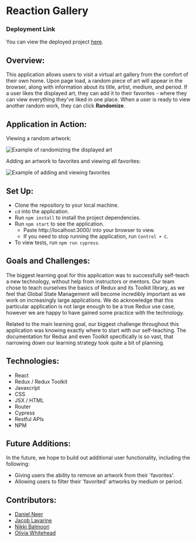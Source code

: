 # Reaction Gallery

### Deployment Link
You can view the deployed project [here]().

## Overview:
This application allows users to visit a virtual art gallery from the comfort of their own home. Upon page load, a random piece of art will appear in the browser, along with information about its title, artist, medium, and period. If a user likes the displayed art, they can add it to their favorites - where they can view everything they've liked in one place. When a user is ready to view another random work, they can click **Randomize**.

## Application in Action:

Viewing a random artwork:

![Example of randomizing the displayed art](https://media.giphy.com/media/S1JdIveZHK6MNDyh6t/giphy.gif)

Adding an artwork to favorites and viewing all favorites:

![Example of adding and viewing favorites](https://media.giphy.com/media/CPhea8rr2BcIJZYkKa/giphy.gif)


## Set Up:

- Clone the repository to your local machine.
- `cd` into the application.
- Run `npm install` to install the project dependencies.
- Run `npm start` to see the application.
  - Paste http://localhost:3000/ into your browser to view.
  - If you need to stop running the application, run `Control + C`.
- To view tests, run `npm run cypress`.

## Goals and Challenges:

The biggest learning goal for this application was to successfully self-teach a new technology, without help from instructors or mentors. Our team chose to teach ourselves the basics of Redux and its Toolkit library, as we feel that Global State Management will become incredibly important as we work on increasingly large applications. We do acknowledge that this particular application is not large enough to be a true Redux use case, however we are happy to have gained some practice with the technology.

Related to the main learning goal, our biggest challenge throughout this application was knowing exactly where to start with our self-teaching. The documentation for Redux and even Toolkit specifically is so vast, that narrowing down our learning strategy took quite a bit of planning.

## Technologies:

- React
- Redux / Redux Toolkit
- Javascript
- CSS
- JSX / HTML
- Router
- Cypress
- Restful APIs
- NPM

## Future Additions:

In the future, we hope to build out additional user functionality, including the following:
- Giving users the ability to remove an artwork from their 'favorites'.
- Allowing users to filter their 'favorited' artworks by medium or period.

## Contributors:

- [Daniel Neer](https://github.com/DanielN88)
- [Jacob Lavarine](https://github.com/Jlavarine)
- [Nikki Balmoori](https://github.com/NBalmoori)
- [Olivia Whitehead](https://github.com/whiteheadol)
